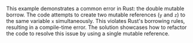 This example demonstrates a common error in Rust: the double mutable borrow.  The code attempts to create two mutable references (`y` and `z`) to the same variable `x` simultaneously. This violates Rust's borrowing rules, resulting in a compile-time error. The solution showcases how to refactor the code to resolve this issue by using a single mutable reference.